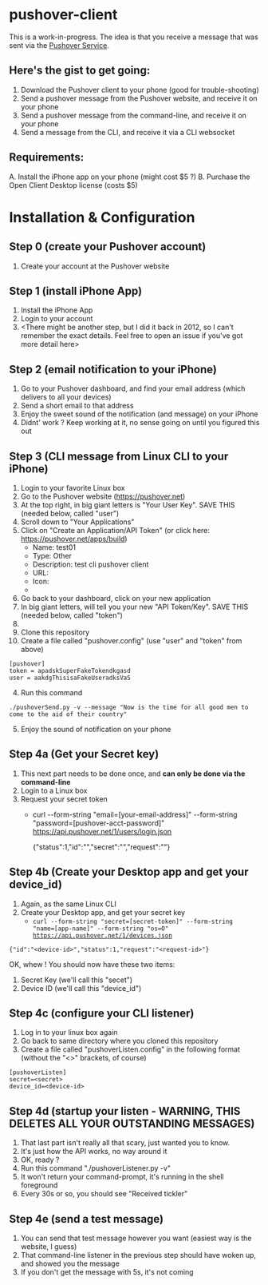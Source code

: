 # pushover-client

This is a work-in-progress.   The idea is that you receive a message that was sent via the [Pushover Service](https://pushover.net/).


Here's the gist to get going:
---------------------------------
1. Download the Pushover client to your phone (good for trouble-shooting)
2. Send a pushover message from the Pushover website, and receive it on your phone
3. Send a pushover message from the command-line, and receive it on your phone
4. Send a message from the CLI, and receive it via a CLI websocket

Requirements: 
--------------
A. Install the iPhone app on your phone (might cost $5 ?)
B. Purchase the Open Client Desktop license (costs $5)

Installation & Configuration
==============================

Step 0 (create your Pushover account)
--------
1. Create your account at the Pushover website

Step 1 (install iPhone App)
--------
1. Install the iPhone App
2. Login to your account 
3. <There might be another step, but I did it back in 2012, so I can't remember the exact details.  Feel free to open an issue if you've got more detail here>

Step 2 (email notification to your iPhone)
--------
1. Go to your Pushover dashboard, and find your email address (which delivers to all your devices)
2. Send a short email to that address
3. Enjoy the sweet sound of the notification (and message) on your iPhone
4. Didnt' work ? Keep working at it, no sense going on until you figured this out

Step 3 (CLI message from Linux CLI to your iPhone)
--------
1. Login to your favorite Linux box
2. Go to the Pushover website (https://pushover.net)
2. At the top right, in big giant letters is "Your User Key". SAVE THIS (needed below, called "user")
2. Scroll down to "Your Applications"
2. Click on "Create an Application/API Token" (or click here: https://pushover.net/apps/build)
   * Name: test01
   * Type: Other
   * Description: test cli pushover client
   * URL: <blank>
   * Icon: <none>
   * <Click Create>
2. Go back to your dashboard, click on  your new application
2. In big giant letters, will tell you your new "API Token/Key".  SAVE THIS (needed below, called "token")
2. 
2. Clone this repository
3. Create a file called "pushover.config" (use "user" and "token" from above)
```
[pushover]
token = apadskSuperFakeTokendkgasd
user = aakdgThisisaFakeUseradksVaS
```
4. Run this command
```
./pushoverSend.py -v --message "Now is the time for all good men to come to the aid of their country"
```
5. Enjoy the sound of notification on your phone

Step 4a (Get your Secret key)
-----------------------------
1. This next part needs to be done once, and **can only be done via the command-line**
1. Login to a Linux box
1. Request your secret token
   * curl --form-string "email=[your-email-address]" --form-string "password=[pushover-acct-password]" https://api.pushover.net/1/users/login.json

        {"status":1,"id":"<your-user-key>","secret":"<secret-token>","request":"<request-id>"}


Step 4b (Create your Desktop app and get your device_id)
-------------------------------------
1. Again, as the same Linux CLI
2. Create your Desktop app, and get your secret key
   * <code>curl --form-string "secret=[secret-token]" --form-string "name=[app-name]" --form-string "os=O" https://api.pushover.net/1/devices.json</code>
```
{"id":"<device-id>","status":1,"request":"<request-id>"}
```

OK, whew !  You should now have these two items:
1. Secret Key (we'll call this "secet")
2. Device ID (we'll call this "device_id")

Step 4c (configure your CLI listener)
-----------------------------
1. Log in to your linux box again
2. Go back to same directory where you cloned this repository
3. Create a file called "pushoverListen.config" in the following format (without the "<>" brackets, of course)
```
[pushoverListen]
secret=<secret>
device_id=<device-id>
```

Step 4d (startup your listen - WARNING, THIS DELETES ALL YOUR OUTSTANDING MESSAGES)
--------
1. That last part isn't really all that scary, just wanted you to know.
2. It's just how the API works, no way around it
3. OK, ready ?
4. Run this command "./pushoverListener.py -v"
5. It won't return your command-prompt, it's running in the shell foreground
6. Every 30s or so, you should see "Received tickler"

Step 4e (send a test message)
--------
1. You can send that test message however you want (easiest way is the website, I guess)
2. That command-line listener in the previous step should have woken up, and showed you the message
3. If you don't get the message with 5s, it's not coming

